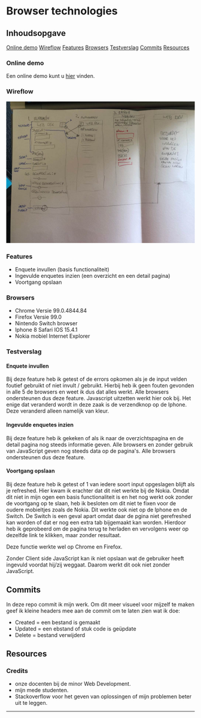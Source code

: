 # Browser technologies

## Inhoudsopgave
[Online demo](https://github.com/ROEL2407/browser-technologies-2122#online-demo)
[Wireflow](https://github.com/ROEL2407/browser-technologies-2122#wireflow)
[Features](https://github.com/ROEL2407/browser-technologies-2122#features)
[Browsers](https://github.com/ROEL2407/browser-technologies-2122#browsers)
[Testverslag](https://github.com/ROEL2407/browser-technologies-2122#testverslag)
[Commits](https://github.com/ROEL2407/browser-technologies-2122#commits)
[Resources](https://github.com/ROEL2407/browser-technologies-2122#resources)

### Online demo
Een online demo kunt u [hier](https://browser-technologies-roel.herokuapp.com/) vinden.

### Wireflow
<img src="https://github.com/ROEL2407/browser-technologies-2122/blob/main/readme_img/wireflow.jpg">

### Features
- Enquete invullen (basis functionaliteit)
- Ingevulde enquetes inzien (een overzicht en een detail pagina)
- Voortgang opslaan

### Browsers
- Chrome Versie 99.0.4844.84
- Firefox Versie 99.0
- Nintendo Switch browser
- Iphone 8 Safari IOS 15.4.1
- Nokia mobiel Internet Explorer

### Testverslag

#### Enquete invullen
Bij deze feature heb ik getest of de errors opkomen als je de input velden foutief gebruikt of niet invult / gebruikt. Hierbij heb ik geen fouten gevonden in alle 5 de browsers en weet ik dus dat alles werkt. Alle browsers ondersteunen dus deze feature. Javascript uitzetten werkt hier ook bij. Het enige dat veranderd wordt in deze zaak is de verzendknop op de Iphone. Deze veranderd alleen namelijk van kleur.

#### Ingevulde enquetes inzien
Bij deze feature heb ik gekeken of als ik naar de overzichtspagina en de detail pagina nog steeds informatie geven. Alle browsers en zonder gebruik van JavaScript geven nog steeds data op de pagina's. Alle browsers ondersteunen dus deze feature.

#### Voortgang opslaan
Bij deze feature heb ik getest of 1 van iedere soort input opgeslagen blijft als je refreshed. Hier kwam ik erachter dat dit niet werkte bij de Nokia. Omdat dit niet in mijn ogen een basis functionaliteit is en het nog werkt ook zonder de voortgang op te slaan, heb ik besloten om dit niet te fixen voor de oudere mobieltjes zoals de Nokia. Dit werkte ook niet op de Iphone en de Switch. De Switch is een geval apart omdat daar de pgina niet gerefreshed kan worden of dat er nog een extra tab bijgemaakt kan worden. Hierdoor heb ik geprobeerd om de pagina terug te herladen en vervolgens weer op dezelfde link te klikken, maar zonder resultaat.

Deze functie werkte wel op Chrome en Firefox.

Zonder Client side JavaScript kan ik niet opslaan wat de gebruiker heeft ingevuld voordat hij/zij weggaat. Daarom werkt dit ook niet zonder JavaScript.

## Commits
In deze repo commit ik mijn werk. Om dit meer visueel voor mijzelf te maken geef ik kleine headers mee aan de commit om te laten zien wat ik doe:
* Created = een bestand is gemaakt
* Updated = een ebstand of stuk code is geüpdate
* Delete = bestand verwijderd

## Resources
### Credits
* onze docenten bij de minor Web Development.
* mijn mede studenten.
* Stackoverflow voor het geven van oplossingen of mijn problemen beter uit te leggen.
<hr />